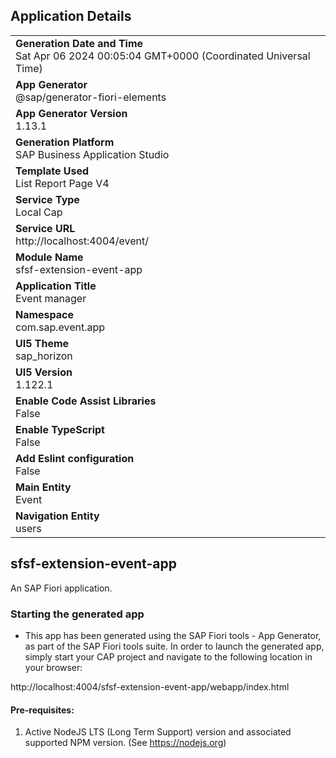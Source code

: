 ## Application Details
|               |
| ------------- |
|**Generation Date and Time**<br>Sat Apr 06 2024 00:05:04 GMT+0000 (Coordinated Universal Time)|
|**App Generator**<br>@sap/generator-fiori-elements|
|**App Generator Version**<br>1.13.1|
|**Generation Platform**<br>SAP Business Application Studio|
|**Template Used**<br>List Report Page V4|
|**Service Type**<br>Local Cap|
|**Service URL**<br>http://localhost:4004/event/
|**Module Name**<br>sfsf-extension-event-app|
|**Application Title**<br>Event manager|
|**Namespace**<br>com.sap.event.app|
|**UI5 Theme**<br>sap_horizon|
|**UI5 Version**<br>1.122.1|
|**Enable Code Assist Libraries**<br>False|
|**Enable TypeScript**<br>False|
|**Add Eslint configuration**<br>False|
|**Main Entity**<br>Event|
|**Navigation Entity**<br>users|

## sfsf-extension-event-app

An SAP Fiori application.

### Starting the generated app

-   This app has been generated using the SAP Fiori tools - App Generator, as part of the SAP Fiori tools suite.  In order to launch the generated app, simply start your CAP project and navigate to the following location in your browser:

http://localhost:4004/sfsf-extension-event-app/webapp/index.html

#### Pre-requisites:

1. Active NodeJS LTS (Long Term Support) version and associated supported NPM version.  (See https://nodejs.org)


